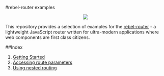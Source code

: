 #rebel-router examples

<div align="center"><img src="http://i.imgur.com/8CPaGEG.png"></div>

This repository provides a selection of examples for the [rebel-router](https://github.com/RevillWeb/rebel-router) - a lightweight JavaScript router written for ultra-modern applications where web components are first class citizens.

##Index

1. [Getting Started](https://github.com/RevillWeb/rebel-router-examples/tree/master/getting-started)
2. [Accessing route parameters](https://github.com/RevillWeb/rebel-router-examples/tree/master/route-params)
3. [Using nested routing](https://github.com/RevillWeb/rebel-router-examples/tree/master/nested-routing)